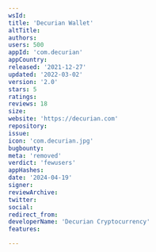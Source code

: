 ```yaml
---
wsId: 
title: 'Decurian Wallet'
altTitle: 
authors: 
users: 500
appId: 'com.decurian'
appCountry: 
released: '2021-12-27'
updated: '2022-03-02'
version: '2.0'
stars: 5
ratings: 
reviews: 18
size: 
website: 'https://decurian.com'
repository: 
issue: 
icon: 'com.decurian.jpg'
bugbounty: 
meta: 'removed'
verdict: 'fewusers'
appHashes: 
date: '2024-04-19'
signer: 
reviewArchive: 
twitter: 
social: 
redirect_from: 
developerName: 'Decurian Cryptocurrency'
features: 

---
```


